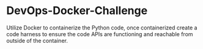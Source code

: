 # DevOps-Docker-Challenge
Utilize Docker to containerize the Python code, once containerized create a code harness to ensure the code APIs are functioning and reachable from outside of the container.
